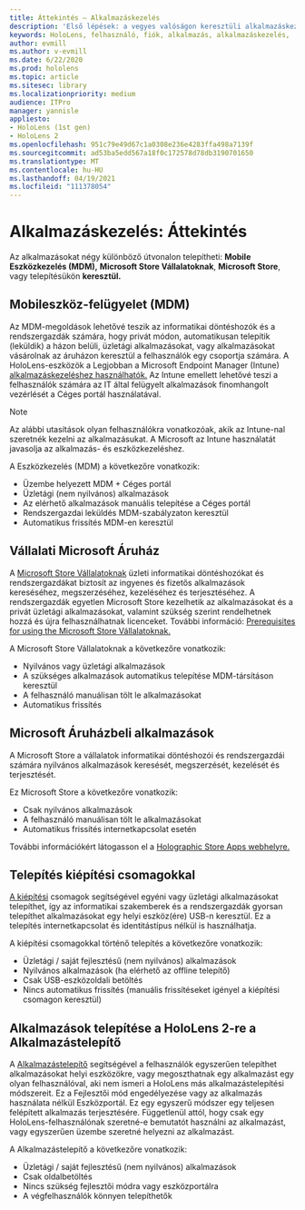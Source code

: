```yaml
---
title: Áttekintés – Alkalmazáskezelés
description: 'Első lépések: a vegyes valóságon keresztüli alkalmazáskezelés áttekintése mobileszköz-felügyelet, Vállalati Microsoft Áruház és kiépítési csomagok használatával.'
keywords: HoloLens, felhasználó, fiók, alkalmazás, alkalmazáskezelés,
author: evmill
ms.author: v-evmill
ms.date: 6/22/2020
ms.prod: hololens
ms.topic: article
ms.sitesec: library
ms.localizationpriority: medium
audience: ITPro
manager: yannisle
appliesto:
- HoloLens (1st gen)
- HoloLens 2
ms.openlocfilehash: 951c79e49d67c1a0308e236e4283ffa498a7139f
ms.sourcegitcommit: ad53ba5edd567a18f0c172578d78db3190701650
ms.translationtype: MT
ms.contentlocale: hu-HU
ms.lasthandoff: 04/19/2021
ms.locfileid: "111378054"
---
```

# <a name="app-management-overview"></a>Alkalmazáskezelés: Áttekintés

Az alkalmazásokat négy különböző útvonalon telepítheti: **Mobile Eszközkezelés (MDM),** **Microsoft Store Vállalatoknak**, **Microsoft Store**, vagy telepítésükön **keresztül.**

## <a name="mobile-device-management-mdm"></a>Mobileszköz-felügyelet (MDM)

Az MDM-megoldások lehetővé teszik az informatikai döntéshozók és a rendszergazdák számára, hogy privát módon, automatikusan telepítik (leküldik) a házon belüli, üzletági alkalmazásokat, vagy alkalmazásokat vásárolnak az áruházon keresztül a felhasználók egy csoportja számára. A HoloLens-eszközök a Legjobban a Microsoft Endpoint Manager (Intune) [alkalmazáskezeléshez használhatók.](app-deploy-intune.md) Az Intune emellett lehetővé teszi a felhasználók számára az IT által felügyelt alkalmazások finomhangolt vezérlését a Céges portál használatával.

> [!NOTE]
> Az alábbi utasítások olyan felhasználókra vonatkozóak, akik az Intune-nal szeretnék kezelni az alkalmazásukat. A Microsoft az Intune használatát javasolja az alkalmazás- és eszközkezeléshez.

A Eszközkezelés (MDM) a következőre vonatkozik:

* Üzembe helyezett MDM + Céges portál
* Üzletági (nem nyilvános) alkalmazások
* Az elérhető alkalmazások manuális telepítése a Céges portál
* Rendszergazdai leküldés MDM-szabályzaton keresztül
* Automatikus frissítés MDM-en keresztül

## <a name="microsoft-store-for-business"></a>Vállalati Microsoft Áruház

A [Microsoft Store Vállalatoknak](app-deploy-store-business.md) üzleti informatikai döntéshozókat és rendszergazdákat biztosít az ingyenes és fizetős alkalmazások kereséséhez, megszerzéséhez, kezeléséhez és terjesztéséhez. A rendszergazdák egyetlen Microsoft Store kezelhetik az alkalmazásokat és a privát üzletági alkalmazásokat, valamint szükség szerint rendelhetnek hozzá és újra felhasználhatnak licenceket. További információ: [Prerequisites for using the Microsoft Store Vállalatoknak.](https://docs.microsoft.com/microsoft-store/prerequisites-microsoft-store-for-business)

A Microsoft Store Vállalatoknak a következőre vonatkozik:

* Nyilvános vagy üzletági alkalmazások
* A szükséges alkalmazások automatikus telepítése MDM-társításon keresztül
* A felhasználó manuálisan tölt le alkalmazásokat
* Automatikus frissítés

## <a name="microsoft-store-apps"></a>Microsoft Áruházbeli alkalmazások

A Microsoft Store a vállalatok informatikai döntéshozói és rendszergazdái számára nyilvános alkalmazások keresését, megszerzését, kezelését és terjesztését.

Ez Microsoft Store a következőre vonatkozik:

* Csak nyilvános alkalmazások
* A felhasználó manuálisan tölt le alkalmazásokat
* Automatikus frissítés internetkapcsolat esetén

További információkért látogasson el a [Holographic Store Apps webhelyre.](https://docs.microsoft.com/hololens/holographic-store-apps)

## <a name="install-via-provisioning-packages"></a>Telepítés kiépítési csomagokkal

[A kiépítési](app-deploy-provisioning-package.md) csomagok segítségével egyéni vagy üzletági alkalmazásokat telepíthet, így az informatikai szakemberek és a rendszergazdák gyorsan telepíthet alkalmazásokat egy helyi eszköz(ére) USB-n keresztül. Ez a telepítés internetkapcsolat és identitástípus nélkül is használhatja.

A kiépítési csomagokkal történő telepítés a következőre vonatkozik:

* Üzletági / saját fejlesztésű (nem nyilvános) alkalmazások
* Nyilvános alkalmazások (ha elérhető az offline telepítő)
* Csak USB-eszközoldali betöltés
* Nincs automatikus frissítés (manuális frissítéseket igényel a kiépítési csomagon keresztül)

## <a name="install-apps-on-hololens-2-via-app-installer"></a>Alkalmazások telepítése a HoloLens 2-re a Alkalmazástelepítő

A [Alkalmazástelepítő](app-deploy-app-installer.md) segítségével a felhasználók egyszerűen telepíthet alkalmazásokat helyi eszközökre, vagy megoszthatnak egy alkalmazást egy olyan felhasználóval, aki nem ismeri a HoloLens más alkalmazástelepítési módszereit. Ez a Fejlesztői mód engedélyezése vagy az alkalmazás használata nélkül Eszközportál. Ez egy egyszerű módszer egy teljesen felépített alkalmazás terjesztésére. Függetlenül attól, hogy csak egy HoloLens-felhasználónak szeretné-e bemutatót használni az alkalmazást, vagy egyszerűen üzembe szeretné helyezni az alkalmazást.

A Alkalmazástelepítő a következőre vonatkozik:

* Üzletági / saját fejlesztésű (nem nyilvános) alkalmazások
* Csak oldalbetöltés
* Nincs szükség fejlesztői módra vagy eszközportálra
* A végfelhasználók könnyen telepíthetők
